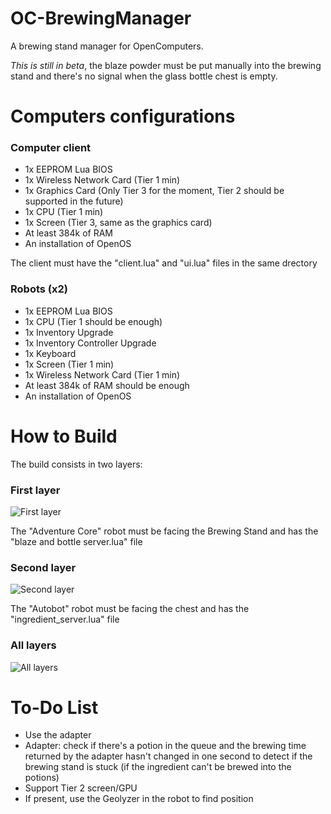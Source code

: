 # OC-BrewingManager
A brewing stand manager for OpenComputers.

_This is still in beta_, the blaze powder must be put manually into the brewing stand and there's no signal when the glass bottle chest is empty.

# Computers configurations

### Computer client
- 1x EEPROM Lua BIOS
- 1x Wireless Network Card (Tier 1 min)
- 1x Graphics Card (Only Tier 3 for the moment, Tier 2 should be supported in the future)
- 1x CPU (Tier 1 min)
- 1x Screen (Tier 3, same as the graphics card)
- At least 384k of RAM
- An installation of OpenOS

The client must have the "client.lua" and "ui.lua" files in the same drectory

### Robots (x2)
- 1x EEPROM Lua BIOS
- 1x CPU (Tier 1 should be enough)
- 1x Inventory Upgrade
- 1x Inventory Controller Upgrade
- 1x Keyboard
- 1x Screen (Tier 1 min)
- 1x Wireless Network Card (Tier 1 min)
- At least 384k of RAM should be enough
- An installation of OpenOS

# How to Build
The build consists in two layers:

### First layer
![First layer](https://preview.ibb.co/en6b38/first_layer.png)

The "Adventure Core" robot must be facing the Brewing Stand and has the "blaze and bottle server.lua" file

### Second layer
![Second layer](https://preview.ibb.co/g3ukwT/second_layer.png)

The "Autobot" robot must be facing the chest and has the "ingredient_server.lua" file

### All layers
![All layers](https://preview.ibb.co/iKhuqo/2018_05_21_15_24_35.png)

# To-Do List
- Use the adapter
- Adapter: check if there's a potion in the queue and the brewing time returned by the adapter hasn't changed in one second to detect if the brewing stand is stuck (if the ingredient can't be brewed into the potions)
- Support Tier 2 screen/GPU
- If present, use the Geolyzer in the robot to find position

